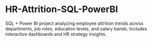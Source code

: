 # HR-Attrition-SQL-PowerBI
SQL + Power BI project analyzing employee attrition trends across departments, job roles, education levels, and salary bands. Includes interactive dashboards and HR strategy insights.
